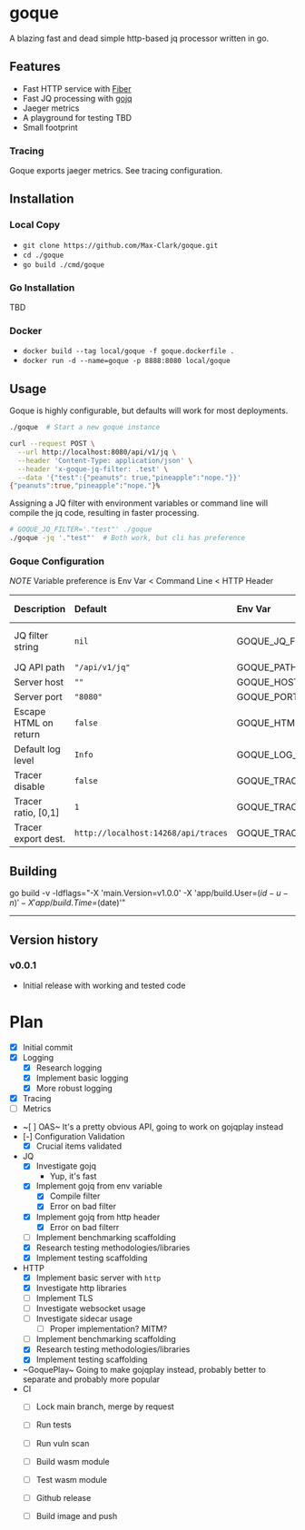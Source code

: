 # goque

A blazing fast and dead simple http-based jq processor written in go.


## Features

- Fast HTTP service with [Fiber](https://gofiber.io/)
- Fast JQ processing with [gojq](https://github.com/itchyny/gojq)
- Jaeger metrics
- A playground for testing TBD
- Small footprint

### Tracing 

Goque exports jaeger metrics. See tracing configuration.

## Installation

### Local Copy
- `git clone https://github.com/Max-Clark/goque.git`
- `cd ./goque`
- `go build ./cmd/goque`

### Go Installation

TBD

### Docker

- `docker build --tag local/goque -f goque.dockerfile .`
- `docker run -d --name=goque -p 8888:8080 local/goque`

## Usage

Goque is highly configurable, but defaults will work for most deployments.

```sh
./goque  # Start a new goque instance
```

```sh
curl --request POST \
  --url http://localhost:8080/api/v1/jq \
  --header 'Content-Type: application/json' \
  --header 'x-goque-jq-filter: .test' \
  --data '{"test":{"peanuts": true,"pineapple":"nope."}}'
{"peanuts":true,"pineapple":"nope."}%
```

Assigning a JQ filter with environment variables or command line will compile
the jq code, resulting in faster processing.

```sh
# GOQUE_JQ_FILTER='."test"' ./goque
./goque -jq '."test"'  # Both work, but cli has preference
```

### Goque Configuration

*NOTE* Variable preference is Env Var < Command Line < HTTP Header

| Description           | Default                             | Env Var                  | CLI  | HTTP Header       |
| :-------------------- | :---------------------------------- | :----------------------- | :--- | :---------------- |
| JQ filter string      | `nil`                               | GOQUE_JQ_FILTER          | -jq  | x-goque-jq-filter |
| JQ API path           | `"/api/v1/jq"`                      | GOQUE_PATH               | -a   |                   |
| Server host           | `""`                                | GOQUE_HOST               | -h   |                   |
| Server port           | `"8080"`                            | GOQUE_PORT               | -p   |                   |
| Escape HTML on return | `false`                             | GOQUE_HTML_ESCAPE        | -e   |                   |
| Default log level     | `Info`                              | GOQUE_LOG_LEVEL          | -l   |                   |
| Tracer disable        | `false`                             | GOQUE_TRACER_DISABLE     | -td  |                   |
| Tracer ratio, \[0,1\] | `1`                                 | GOQUE_TRACER_RATIO       | -tr  |                   |
| Tracer export dest.   | `http://localhost:14268/api/traces` | GOQUE_TRACER_EXPORT_DEST | -te  |                   |

## Building 

go build -v -ldflags="-X 'main.Version=v1.0.0' -X 'app/build.User=$(id -u -n)' -X 'app/build.Time=$(date)'"

---

## Version history

### v0.0.1

- Initial release with working and tested code

# Plan

- [x] Initial commit
- [x] Logging
    - [x] Research logging
    - [x] Implement basic logging
    - [x] More robust logging
- [x] Tracing
- [ ] Metrics
- ~[ ] OAS~ It's a pretty obvious API, going to work on gojqplay instead
- [-] Configuration Validation
  - [x] Crucial items validated
- JQ
  - [x] Investigate gojq
      - Yup, it's fast
  - [x] Implement gojq from env variable
      - [x] Compile filter
      - [x] Error on bad filter
  - [x] Implement gojq from http header
      - [x] Error on bad filterr
  - [ ] Implement benchmarking scaffolding 
  - [x] Research testing methodologies/libraries
  - [x] Implement testing scaffolding
- HTTP
  - [x] Implement basic server with `http`
  - [x] Investigate http libraries
  - [ ] Implement TLS
  - [ ] Investigate websocket usage
  - [ ] Investigate sidecar usage
      - [ ] Proper implementation? MITM?
  - [ ] Implement benchmarking scaffolding 
  - [x] Research testing methodologies/libraries
  - [x] Implement testing scaffolding
- ~GoquePlay~ Going to make gojqplay instead, probably better to separate and probably more popular
- CI
  - [ ] Lock main branch, merge by request
  - [ ] Run tests
  - [ ] Run vuln scan
  - [ ] Build wasm module
  - [ ] Test wasm module
  - [ ] Github release
  - [ ] Build image and push
    